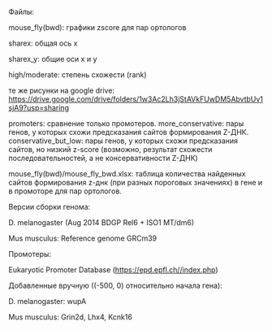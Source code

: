 Файлы:

mouse_fly(bwd): 
графики zscore для пар ортологов

sharex: общая ось х

sharex_y: общие оси х и у

high/moderate: степень схожести (rank)

те же рисунки на google drive: https://drive.google.com/drive/folders/1w3Ac2Lh3jStAVkFUwDM5AbvtbUv1sjA9?usp=sharing

promoters: сравнение только промотеров.
more_conservative: пары генов, у которых схожи предсказания сайтов формирования Z-ДНК.
conservative_but_low: пары генов, у которых схожи предсказания сайтов, но низкий z-score (возможно, результат схожести последовательностей, а не консервативности Z-ДНК)


mouse_fly(bwd)/mouse_fly_bwd.xlsx:  таблица количества найденных сайтов формирования z-днк (при разных пороговых значениях) в гене и в промоторе для пар ортологов.



Версии сборки генома:

D. melanogaster (Aug 2014 BDGP Rel6 + ISO1 MT/dm6)

Mus musculus: Reference genome GRCm39


Промотеры:

Eukaryotic Promoter Database (https://epd.epfl.ch//index.php)

Добавленные вручную ((-500, 0) относительно начала гена):


D. melanogaster: wupA 

Mus musculus: Grin2d, Lhx4, Kcnk16


